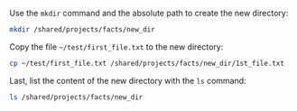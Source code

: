 Use the `mkdir` command and the absolute path to create the new directory:

```bash
mkdir /shared/projects/facts/new_dir
```
Copy the file `~/test/first_file.txt` to the new directory: 
```bash
cp ~/test/first_file.txt /shared/projects/facts/new_dir/1st_file.txt
```
Last, list the content of the new directory with the `ls` command:

```bash
ls /shared/projects/facts/new_dir
```
